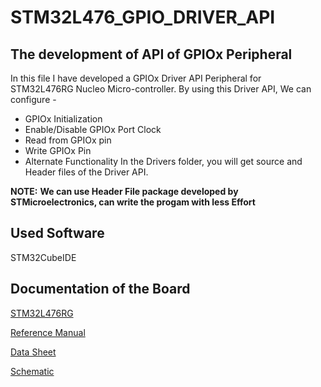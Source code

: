 # STM32L476_GPIO_DRIVER_API
## The development of API of GPIOx Peripheral
In this file I have developed a GPIOx Driver API Peripheral for STM32L476RG Nucleo Micro-controller.
By using this Driver API, We can configure -
* GPIOx Initialization
* Enable/Disable GPIOx Port Clock
* Read from GPIOx pin
* Write GPIOx Pin
* Alternate Functionality
In the Drivers folder, you will get source and Header files of the Driver API.

**NOTE:**
**We can use Header File package developed by STMicroelectronics, can write the progam with less Effort**

## Used Software 
STM32CubeIDE

## Documentation of the Board
[STM32L476RG](https://www.st.com/en/microcontrollers-microprocessors/stm32l476rg.html)

[Reference Manual](https://www.st.com/en/microcontrollers-microprocessors/stm32l476rg.html#documentation)

[Data Sheet](https://www.st.com/en/microcontrollers-microprocessors/stm32l476rg.html#documentation)

[Schematic ](https://www.st.com/en/microcontrollers-microprocessors/stm32l476rg.html#cad-resources)
